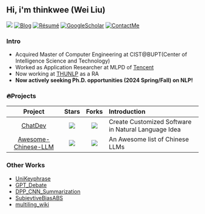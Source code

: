 ## Hi, i'm thinkwee (Wei Liu)
![](https://komarev.com/ghpvc/?username=thinkwee)
[![Blog](http://img.shields.io/badge/-Blog-blue?style=flat-square&logo=hexo&logoColor=white)](https://thinkwee.top) 
[![Résumé](https://img.shields.io/badge/Résumé-black?style=flat-square&logo=github&logoColor=white)](https://thinkwee.top/about/)
[![GoogleScholar](https://img.shields.io/badge/GoogleScholar-orange?style=flat-square&logo=google-scholar&logoColor=white&link=https://scholar.google.com/citations?view_op=list_works&hl=en&user=QvW2leIAAAAJ)](https://scholar.google.com/citations?view_op=list_works&hl=en&user=QvW2leIAAAAJ)
[![ContactMe](https://img.shields.io/badge/ContactMe-red?style=flat-square&logo=Gmail&logoColor=white&link=mailto:thinkwee2767@gmail.com)](mailto:thinkwee2767@gmail.com)

### Intro
- Acquired Master of Computer Engineering at CIST@BUPT(Center of Intelligence Science and Technology)
- Worked as Application Researcher at MLPD of [Tencent](https://www.tencent.com/en-us/about.html)
- Now working at [THUNLP](https://nlp.csai.tsinghua.edu.cn/) as a RA
- **Now actively seeking Ph.D. opportunities (2024 Spring/Fall) on NLP!**

### 🔥Projects

| Project | Stars | Forks | Introduction |
| :----:  | :----: | :----: | :---- |
| [ChatDev](https://github.com/OpenBMB/ChatDev) | ![](https://img.shields.io/github/stars/OpenBMB/ChatDev?color=F4B0A5&logo=Undertale&logoColor=FB6571) | ![](https://img.shields.io/github/forks/OpenBMB/ChatDev?color=E4C994&logo=Handshake&logoColor=D6E19C) | Create Customized Software in Natural Language Idea |
| [Awesome-Chinese-LLM](https://github.com/HqWu-HITCS/Awesome-Chinese-LLM) | ![](https://img.shields.io/github/stars/HqWu-HITCS/Awesome-Chinese-LLM?color=F4B0A5&logo=Undertale&logoColor=FB6571) | ![](https://img.shields.io/github/forks/HqWu-HITCS/Awesome-Chinese-LLM?color=E4C994&logo=Handshake&logoColor=D6E19C) | An Awesome list of Chinese LLMs |

### Other Works
- [UniKeyphrase](https://github.com/thinkwee/UniKeyphrase)
- [GPT_Debate](https://github.com/thinkwee/GPT_debate)
- [DPP_CNN_Summarization](https://github.com/thinkwee/DPP_CNN_Summarization)
- [SubjevtiveBiasABS](https://github.com/thinkwee/SubjectiveBiasABS)
- [multiling_wiki](https://github.com/thinkwee/multiling2019_wiki)
